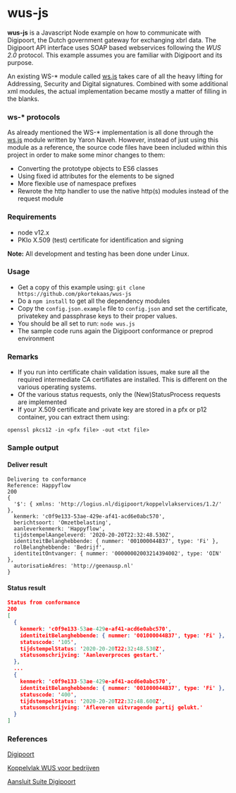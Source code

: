# wus-js

**wus-js** is a Javascript Node example on how to communicate with Digipoort, the Dutch government gateway for exchanging xbrl data. The Digipoort API interface uses SOAP based webservices following the *WUS 2.0* protocol. This example assumes you are familiar with Digipoort and its purpose.

An existing WS-* module called [ws.js](https://www.npmjs.com/package/ws.js) takes care of all the heavy lifting for Addressing, Security and Digital signatures. Combined with some additional xml modules, the actual implementation became mostly a matter of filling in the blanks.

### ws-* protocols ###
As already mentioned the WS-* implementation is all done through the [ws.js](https://www.npmjs.com/package/ws.js) module written by Yaron Naveh. However, instead of just using this module as a reference, the source code files have been included within this project in order to make some minor changes to them:
- Converting the prototype objects to ES6 classes
- Using fixed id attributes for the elements to be signed
- More flexible use of namespace prefixes
- Rewrote the http handler to use the native http(s) modules instead of the request module

### Requirements
- node v12.x
- PKIo X.509 (test) certificate for identification and signing

**Note:** All development and testing has been done under Linux.

### Usage
- Get a copy of this example using: `git clone https://github.com/pkortekaas/wus-js`
- Do a `npm install` to get all the dependency modules
- Copy the `config.json.example` file to `config.json` and set the certificate, privatekey and passphrase keys to their proper values.
- You should be all set to run: `node wus.js`
- The sample code runs again the Digipoort conformance or preprod environment


### Remarks
- If you run into certificate chain validation issues, make sure all the required intermediate CA certifiates are installed. This is different on the various operating systems.
- Of the various status requests, only the (New)StatusProcess requests are implemented
- If your X.509 certificate and private key are stored in a pfx or p12 container, you can extract them using:

`openssl pkcs12 -in <pfx file> -out <txt file>`

### Sample output
#### Deliver result
```
Delivering to conformance
Reference: Happyflow
200
{
  '$': { xmlns: 'http://logius.nl/digipoort/koppelvlakservices/1.2/' },
  kenmerk: 'c0f9e133-53ae-429e-af41-acd6e0abc570',
  berichtsoort: 'Omzetbelasting',
  aanleverkenmerk: 'Happyflow',
  tijdstempelAangeleverd: '2020-20-20T22:32:48.530Z',
  identiteitBelanghebbende: { nummer: '001000044B37', type: 'Fi' },
  rolBelanghebbende: 'Bedrijf',
  identiteitOntvanger: { nummer: '00000002003214394002', type: 'OIN' },
  autorisatieAdres: 'http://geenausp.nl'
}
```

#### Status result
```json
Status from conformance
200
[
  {
    kenmerk: 'c0f9e133-53ae-429e-af41-acd6e0abc570',
    identiteitBelanghebbende: { nummer: '001000044B37', type: 'Fi' },
    statuscode: '105',
    tijdstempelStatus: '2020-20-20T22:32:48.530Z',
    statusomschrijving: 'Aanleverproces gestart.'
  },
  ...
  {
    kenmerk: 'c0f9e133-53ae-429e-af41-acd6e0abc570',
    identiteitBelanghebbende: { nummer: '001000044B37', type: 'Fi' },
    statuscode: '400',
    tijdstempelStatus: '2020-20-20T22:32:48.600Z',
    statusomschrijving: 'Afleveren uitvragende partij gelukt.'
  }
]
```

### References
[Digipoort](https://www.logius.nl/diensten/digipoort)

[Koppelvlak WUS voor bedrijven](https://www.logius.nl/diensten/digipoort/koppelvlakken/wus-voor-bedrijven)

[Aansluit Suite Digipoort](https://aansluiten.procesinfrastructuur.nl/)
